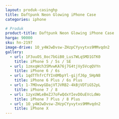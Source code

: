 ```yaml
---
layout: produk-casinghp
title: Daftpunk Neon Glowing iPhone Case
categories: iphone

# Produk
product-title: Daftpunk Neon Glowing iPhone Case
harga: 90000
sku: hn-2197
image-drive: 1O_y4WJwDvsw-ZHzpCYyvytxs9MMvqdn2
gallery:
  - url: 1F3uuOS_8oc7bGiB0_Lus7WLqSMD1GTK0
    title: iPhone 5 / 5s / SE
  - url: 1zmxqWch3SMvwKA76j7G4tjVy5VcqQVYn
    title: iPhone 6 / 6s
  - url: 1qdTfhfrCfYIn0MbpYl-gijfJ6p_SHpN8
    title: iPhone 6 Plus / 6s Plus
  - url: 1-7MOvwyGDajVTJVRB2-4kBjVDTiG52pL
    title: iPhone 7 / 8
  - url: 1zyxUWLeBeZJ7oFwQdxYIevDOuEVcLdWo
    title: iPhone 7 Plus / 8 Plus
  - url: 1O_y4WJwDvsw-ZHzpCYyvytxs9MMvqdn2
    title: iPhone X
---
```

